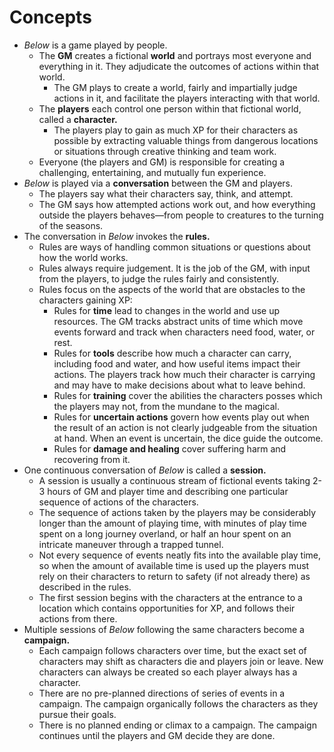 # Concepts

* _Below_ is a game played by people.
	* The **GM** creates a fictional **world** and portrays most everyone and everything in it. They adjudicate the outcomes of actions within that world.
		* The GM plays to create a world, fairly and impartially judge actions in it, and facilitate the players interacting with that world.
	* The **players** each control one person within that fictional world, called a **character.**
		* The players play to gain as much XP for their characters as possible by extracting valuable things from dangerous locations or situations through creative thinking and team work.
	* Everyone (the players and GM) is responsible for creating a challenging, entertaining, and mutually fun experience.
* _Below_ is played via a **conversation** between the GM and players.
	* The players say what their characters say, think, and attempt.
	* The GM says how attempted actions work out, and how everything outside the players behaves—from people to creatures to the turning of the seasons.
* The conversation in _Below_ invokes the **rules.**
	* Rules are ways of handling common situations or questions about how the world works.
	* Rules always require judgement. It is the job of the GM, with input from the players, to judge the rules fairly and consistently.
	* Rules focus on the aspects of the world that are obstacles to the characters gaining XP:
		* Rules for **time** lead to changes in the world and use up resources. The GM tracks abstract units of time which move events forward and track when characters need food, water, or rest.
		* Rules for **tools** describe how much a character can carry, including food and water, and how useful items impact their actions. The players track how much their character is carrying and may have to make decisions about what to leave behind.
		* Rules for **training** cover the abilities the characters posses which the players may not, from the mundane to the magical. 
		* Rules for **uncertain actions** govern how events play out when the result of an action is not clearly judgeable from the situation at hand. When an event is uncertain, the dice guide the outcome.
		* Rules for **damage and healing** cover suffering harm and recovering from it. 
* One continuous conversation of _Below_ is called a **session.**
	* A session is usually a continuous stream of fictional events taking 2-3 hours of GM and player time and describing one particular sequence of actions of the characters.
	* The sequence of actions taken by the players may be considerably longer than the amount of playing time, with minutes of play time spent on a long journey overland, or half an hour spent on an intricate maneuver through a trapped tunnel.
	* Not every sequence of events neatly fits into the available play time, so when the amount of available time is used up the players must rely on their characters to return to safety (if not already there) as described in the rules.
	* The first session begins with the characters at the entrance to a location which contains opportunities for XP, and follows their actions from there.
* Multiple sessions of _Below_ following the same characters become a **campaign.**
	* Each campaign follows characters over time, but the exact set of characters may shift as characters die and players join or leave. New characters can always be created so each player always has a character.
	* There are no pre-planned directions of series of events in a campaign. The campaign organically follows the characters as they pursue their goals.
	* There is no planned ending or climax to a campaign. The campaign continues until the players and GM decide they are done.

